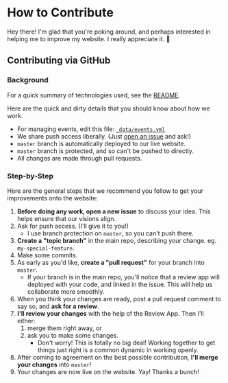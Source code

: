 # How to Contribute

Hey there! I'm glad that you're poking around, and perhaps interested in
helping me to improve my website. I really appreciate it. :tada:

## Contributing via GitHub

### Background

For a quick summary of technologies used, see the [README][tech-used].

Here are the quick and dirty details that you should know about how we
work.

* For managing events, edit this file:
  [`_data/events.yml`](_data/events.yml)
* We share push access liberally. (Just [open an issue][new-issue] and ask!)
* `master` branch is automatically deployed to our live website.
* `master` branch is protected, and so can't be pushed to directly.
* All changes are made through pull requests.

### Step-by-Step

Here are the general steps that we recommend you follow to get your
improvements onto the website:

1. **Before doing any work, open a new issue** to discuss your idea.
   This helps ensure that our visions align.
2. Ask for push access. (I'll give it to you!)
    * I use branch protection on `master`, so you can't push there.
3. **Create a "topic branch"** in the main repo, describing your change. eg.
   `my-special-feature`.
4. Make some commits.
5. As early as you'd like, **create a "pull request"** for your branch into
   `master`.
    * If your branch is in the main repo, you'll notice that a review app
      will deployed with your code, and linked in the issue. This will
      help us collaborate more smoothly.
6. When you think your changes are ready, post a pull request comment to
   say so, and **ask for a review**.
7. **I'll review your changes** with the help of the Review App. Then I'll either:
    1. merge them right away, or
    2. ask you to make some changes.
        - Don't worry! This is totally no big deal! Working together to get
          things just right is a common dynamic in working openly.
8. After coming to agreement on the best possible contribution, **I'll
   merge your changes** into `master`!
9. Your changes are now live on the website. Yay! Thanks a bunch!

<!-- Links -->
   [forking]: https://guides.github.com/activities/forking/
   [tech-used]: https://github.com/eduardomazevedo/eduardomazevedo.github.io#technologies-used
   [new-issue]: https://github.com/eduardomazevedo/eduardomazevedo.github.io/issues/new
